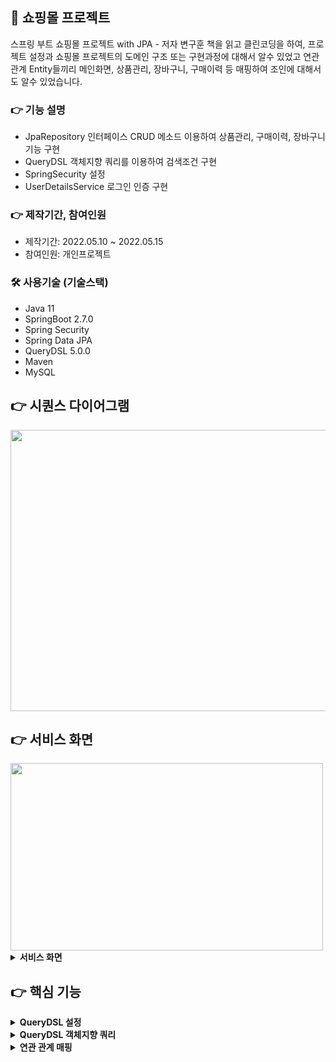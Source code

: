 ## 📌 쇼핑몰 프로젝트
스프링 부트 쇼핑몰 프로젝트 with JPA - 저자 변구훈 책을 읽고 클린코딩을 하여, 프로젝트 설정과 쇼핑몰 프로젝트의 도메인 구조 또는 구현과정에 대해서 알수 있었고
연관 관계 Entity들끼리 메인화면, 상품관리, 장바구니, 구매이력 등 매핑하여 조인에 대해서도 알수 있었습니다. 

### 👉 기능 설명
+ JpaRepository 인터페이스 CRUD 메소드 이용하여 상품관리, 구매이력, 장바구니 기능 구현
+ QueryDSL 객체지향 쿼리를 이용하여 검색조건 구현
+ SpringSecurity 설정
+ UserDetailsService 로그인 인증 구현

### 👉 제작기간, 참여인원
+ 제작기간: 2022.05.10 ~ 2022.05.15
+ 참여인원: 개인프로젝트
### 🛠 사용기술 (기술스택)
+ Java 11
+ SpringBoot 2.7.0
+ Spring Security
+ Spring Data JPA
+ QueryDSL 5.0.0
+ Maven
+ MySQL

## 👉 시퀀스 다이어그램

<img src="https://user-images.githubusercontent.com/58936137/180211415-6fb8869f-1fe0-4dc6-98fb-e76c55b335bf.png" width="800px" height="450px">


## 👉 서비스 화면

<img src="https://user-images.githubusercontent.com/58936137/182033941-4ab87eb4-c0d0-402e-9fea-a753c1d7a92e.gif" width="500px" height="300px">

<details>
<summary><b>서비스 화면</b></summary>
<div markdown="1">

<details>
<summary><b>로그인</b></summary>
<div markdown="2">

<img src="https://user-images.githubusercontent.com/58936137/180049925-15194daf-d78d-4402-a48c-30da56db3bb3.png" width="750px" height="450px">

### 로그인 인증
+ email, password 입력을 합니다.
+ SpringSecurity 보안프레임워크에서 UserDetailsService 사용하여 로그인 인증
</div>
</details>

<details>
<summary><b>회원 가입</b></summary>
<div markdown="2">
	<img src="https://user-images.githubusercontent.com/58936137/180049754-499d18ee-37ec-4c2b-91a3-3c869f5b1cd1.png" width="750px" height="450px">

### 회원가입 insert
+ 이름, 이메일 주소, 비밀번호, 주소를 입력합니다.
+ JpaRepository 인터페이스 save() 메소드를 이용하여 등록하여 INSERT 삽입합니다. 

</div>
</details>

<details>
<summary><b>메인 페이지</b></summary>
<div markdown="2">
	<img src="https://user-images.githubusercontent.com/58936137/180047764-3856a741-86e4-4f15-8344-eb117458f4d7.png" width="750px" height="450px">

### 메인페이지 
+ 로그인 인증 성공시 redirect:/ 메인 페이지로 이동합니다.
+ admin 로그인시 상품등록, 상품관리 메뉴가 링크 호출이 됩니다. 
</div>
</details>

<details>
<summary><b>상품 등록</b></summary>
<div markdown="2">
	<img src="https://user-images.githubusercontent.com/58936137/180048894-e95a367c-3537-4a1f-a2f8-1072f855e446.png" width="750px" height="450px">

### 상품 INSERT
+ JpaRepository 인터페이스 save()메소드 이용해서 상품명, 가격, 재고, 상품 상세내용, 이미지 파일을 삽입합니다. 
</div>
</details>

<details>
<summary><b>상품 관리</b></summary>
<div markdown="2">
	<img src="https://user-images.githubusercontent.com/58936137/180050285-f3118855-a7df-4b9d-8dd5-f0ea1a90e2e6.png" width="750px" height="450px">

### 상품 관리 목록 출력
+ JpaRepository 인터페이스 findAll() 메소드를 이용하여 공지사항에 상품 조회 출력
</div>
</details>

<details>
<summary><b>장바구니</b></summary>
<div markdown="2">
	<img src="https://user-images.githubusercontent.com/58936137/180050505-1fe08553-d81e-490b-a2bb-14cbf32389b0.png" width="750px" height="450px">

### 장바구니
+ 메인 페이지 상품 상세화면에서 장바구니 담기 버튼 클릭
+ JpaRepository save() 메소드 이용하여 장바구니 목록 출력 
</div>
</details>

<details>
<summary><b>구매이력</b></summary>
<div markdown="2">
	<img src="https://user-images.githubusercontent.com/58936137/180050705-1e926b70-604b-4ddb-b2a4-a52d976b2a12.png" width="750px" height="450px">

### 구매이력
+ 장바구니 화면에서 체크박스 클릭 후 주문하기 버튼 클릭 
+ JpaRepository save() 메소드 이용하여 구매이력 목록 출력 
</div>
</details>

</div>
</details>



## 👉 핵심 기능

<details>
<summary><b>QueryDSL 설정</b></summary>
<div markdown="2">
	
~~~
<dependency>
	<groupId>com.querydsl</groupId>
	<artifactId>querydsl-jpa</artifactId>
</dependency>
<dependency>
	<groupId>com.querydsl</groupId>
	<artifactId>querydsl-apt</artifactId>
</dependency>
~~~

~~~
<plugin>
	<groupId>com.mysema.maven</groupId>
	<artifactId>apt-maven-plugin</artifactId>
	<version>1.1.3</version>
	<executions>
		<execution>
			<goals>
				<goal>process</goal>
			</goals>
			<configuration>
				<outputDirectory>target/generated-sources/java</outputDirectory>
				<processor>com.querydsl.apt.jpa.JPAAnnotationProcessor</processor>
			</configuration>
		</execution>
	</executions>
</plugin>
~~~

#### QueryDSL 세팅
	
+ Ctrl + Alt + Shift + S -> Modules -> Sources -> generated-sources 클릭
	
<img src="https://user-images.githubusercontent.com/58936137/180259777-92bd337c-d209-48a3-a7f2-53c19c90bdda.png" width="700px" height="500px">
	
</div>
</details>


<details>
<summary><b>QueryDSL 객체지향 쿼리</b></summary>
<div markdown="2">
	
~~~


    private BooleanExpression searchByLike(String searchBy, String searchQuery){

        if(StringUtils.equals("itemNm",searchBy)){
            return QItem.item.itemNm.like("%" + searchQuery + "%");
        }else if(StringUtils.equals("createBy",searchBy)){
            return QItem.item.createBy.like("%" + searchQuery + "%");
        }
        return null;
    }

    @Override
    public Page<Item> getAdminItemPage(ItemSearchDto itemSearchDto, Pageable pageable) {
        QueryResults<Item> results = queryFactory
                .selectFrom(QItem.item)
                .where(regDtsAfter(itemSearchDto.getSearchDateType()),
                        searchSellStatusEq(itemSearchDto.getSearchSellStatus()),
                        searchByLike(itemSearchDto.getSearchBy(),
                                itemSearchDto.getSearchQuery()))
                .orderBy(QItem.item.id.desc())
                .offset(pageable.getOffset())
                .limit(pageable.getPageSize())
                .fetchResults();

        List<Item> content = results.getResults();
        long total = results.getTotal();
        return new PageImpl<>(content, pageable, total);
    }

~~~

~~~
    @Override
    public Page<MainItemDto> getMainItemPage(ItemSearchDto itemSearchDto, Pageable pageable) {

        QItem item = QItem.item;
        QItemImg itemImg = QItemImg.itemImg;

        QueryResults<MainItemDto> results = queryFactory
                .select(
                        new QMainItemDto(
                                item.id,
                                item.itemNm,
                                item.itemDetail,
                                itemImg.imgUrl,
                                item.price)
                )
                .from(itemImg)
                .join(itemImg.item,item)
                .where(itemImg.repimgYn.eq("Y"))
                .where(itemNmLike(itemSearchDto.getSearchQuery()))
                .orderBy(item.id.desc())
                .offset(pageable.getOffset())
                .limit(pageable.getPageSize())
                .fetchResults();

        List<MainItemDto> content = results.getResults();
        long total = results.getTotal();
        return new PageImpl<>(content, pageable, total);
    }
}

~~~
	
</div>
</details>

<details>
<summary><b>연관 관계 매핑</b></summary>
<div markdown="2">

### 연관 관계 일대일
+ @Column(name = "member_id")와 @JoinColumn(name = "member_id") 매핑합니다.
+ @OneToOne(fetch = FetchType.LAZY) 지연 로딩을 통해서 원하는 값만 출력
	
~~~

import com.shop.constant.Role;
import com.shop.dto.MemberFormDto;
import lombok.Getter;
import lombok.Setter;
import lombok.ToString;
import org.springframework.security.crypto.password.PasswordEncoder;

import javax.persistence.*;

@Entity
@Table(name = "member")
@Getter @Setter
@ToString
public class Member extends BaseEntity{

    @Id
    @Column(name = "member_id")
    @GeneratedValue(strategy = GenerationType.AUTO)
    private Long id;

    private String name;

    @Column(unique = true)
    private String email;

    private String password;

    private String address;

    @Enumerated(EnumType.STRING)
    private Role role;

    public static Member createMember(MemberFormDto memberFormDto, PasswordEncoder passwordEncoder){

        Member member = new Member();
        member.setName(memberFormDto.getName());
        member.setEmail(memberFormDto.getEmail());
        member.setAddress(memberFormDto.getAddress());
        String password = passwordEncoder.encode(memberFormDto.getPassword());
        member.setPassword(password);
        member.setRole(Role.ADMIN);
        return member;
    }

}

~~~

~~~

import lombok.Getter;
import lombok.Setter;
import lombok.ToString;

import javax.persistence.*;

@Entity
@Table(name = "cart")
@Getter @Setter
@ToString
public class Cart extends BaseEntity{

    @Id
    @Column(name = "cart_id")
    @GeneratedValue(strategy = GenerationType.AUTO)
    private Long id;

    @OneToOne(fetch = FetchType.LAZY)
    @JoinColumn(name = "member_id")
    private Member member;

    public static Cart createCart(Member member){
        Cart cart = new Cart();
        cart.setMember(member);
        return cart;
    }
}
~~~

### 연관 관계 다대일 
+  @ManyToOne(fetch = FetchType.LAZY) 지연로딩 통해서 여러 Entity와 조인하여 출력
~~~
import com.shop.constant.OrderStatus;
import lombok.Getter;
import lombok.Setter;

import javax.persistence.*;
import java.time.LocalDateTime;
import java.util.ArrayList;
import java.util.List;

@Entity
@Table(name = "orders")
@Getter @Setter
public class Order extends BaseEntity{

    @Id @GeneratedValue
    @Column(name = "order_id")
    private Long id;

    @ManyToOne(fetch = FetchType.LAZY)
    @JoinColumn(name = "member_id")
    private Member member;

    private LocalDateTime orderDate; //주문일

    @Enumerated(EnumType.STRING)
    private OrderStatus orderStatus; //주문상태

    @OneToMany(mappedBy = "order", cascade = CascadeType.ALL,
                orphanRemoval = true, fetch = FetchType.LAZY)
    private List<OrderItem> orderItems = new ArrayList<>();

//    private LocalDateTime regTime;
//
//    private LocalDateTime updateTime;

    public void addOrderItem(OrderItem orderItem){
        orderItems.add(orderItem);
        orderItem.setOrder(this);
    }

    public static Order createOrder(Member member, List<OrderItem> orderItemList){
        Order order = new Order();
        order.setMember(member);
        for(OrderItem orderItem : orderItemList){
            order.addOrderItem(orderItem);
        }
        order.setOrderStatus(OrderStatus.ORDER);
        order.setOrderDate(LocalDateTime.now());
        return order;
    }

    public int getTotalPrice(){
        int totalPrice = 0;
        for(OrderItem orderItem : orderItems){
            totalPrice += orderItem.getTotalPrice();
        }
        return totalPrice;
    }

    public void cancelOrder(){
        this.orderStatus = OrderStatus.CANCEL;

        for(OrderItem orderItem : orderItems){
            orderItem.cancel();
        }
    }


}
~~~
	

</div>
</details>



   



